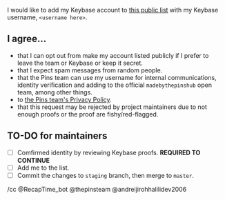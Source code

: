 I would like to add my Keybase account to [this public list](https://en.handbooksbythepins.cf/devops/secure/members-with-keybase) with my Keybase username, `<username here>`.

## I agree...
* that I can opt out from make my account listed publicly if I prefer to leave the team or Keybase or keep it secret.
* that I expect spam messages from random people.
* that the Pins team can use my username for internal communications, identity verification and adding to the official `madebythepinshub` open team, among other things.
* to [the Pins team's Privacy Policy](https://legal.madebythepins.tk/privacy/privacy-policy).
* that this request may be rejected by project maintainers due to not enough proofs or the proof are fishy/red-flagged.

## TO-DO for maintainers
* [ ] Comfirmed identity by reviewing Keybase proofs. **REQUIRED TO CONTINUE**
* [ ] Add me to the list.
* [ ] Commit the changes to `staging` branch, then merge to `master`.

/cc @RecapTime_bot @thepinsteam @andreijirohhalilidev2006
